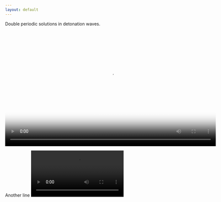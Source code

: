 ```yaml
---
layout: default
---
```

Double periodic solutions in detonation waves.
<script src="http://vjs.zencdn.net/4.0/video.js"></script>

<video id="pelican-installation" class="video-js vjs-default-skin" controls
preload="auto" width="683" height="374" poster="/images/logo.png"
data-setup="{}">
<source src="/images/erit.mp4" type='video/mp4'>
</video>

Another line
<video src="/images/erit.mp4" controls="controls" style="max-width: 730px;">
</video>
